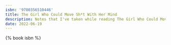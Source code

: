 ```yaml
---
isbn: '9780356510446'
title: The Girl Who Could Move Sh*t With Her Mind
description: Notes that I've taken while reading The Girl Who Could Move Sh*t With Her Mind by Jackson Ford.
date: 2022-06-19
---
```


{% book isbn %}
